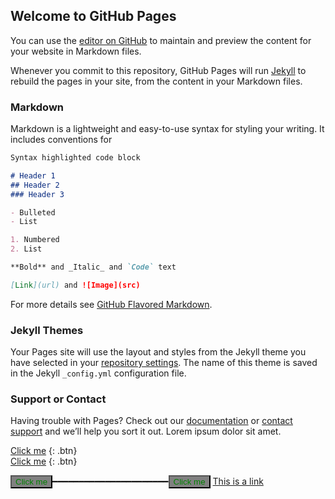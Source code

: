 ## Welcome to GitHub Pages

You can use the [editor on GitHub](https://github.com/sains42/sains42.github.io/edit/master/README.md) to maintain and preview the content for your website in Markdown files.

Whenever you commit to this repository, GitHub Pages will run [Jekyll](https://jekyllrb.com/) to rebuild the pages in your site, from the content in your Markdown files.

### Markdown

Markdown is a lightweight and easy-to-use syntax for styling your writing. It includes conventions for

```markdown
Syntax highlighted code block

# Header 1
## Header 2
### Header 3

- Bulleted
- List

1. Numbered
2. List

**Bold** and _Italic_ and `Code` text

[Link](url) and ![Image](src)
```

For more details see [GitHub Flavored Markdown](https://guides.github.com/features/mastering-markdown/).

### Jekyll Themes

Your Pages site will use the layout and styles from the Jekyll theme you have selected in your [repository settings](https://github.com/sains42/sains42.github.io/settings/pages). The name of this theme is saved in the Jekyll `_config.yml` configuration file.

### Support or Contact

Having trouble with Pages? Check out our [documentation](https://docs.github.com/categories/github-pages-basics/) or [contact support](https://support.github.com/contact) and we’ll help you sort it out.
Lorem ipsum dolor sit amet.

[Click me](http://www.google.com) {: .btn}     
[Click me](http://www.google.com) {: .btn}

[<button name="button" onclick="http://www.google.com" style="color: green; background-color: gray;">Click me</button>](http://google.com)━━━━━━━━━━━━━━━━━━━━━━[<button name="button" onclick="http://www.google.com" style="color: green; background-color: gray;">Click me</button>](http://google.com)
<a href="default.asp" target="_blank">This is a link</a>
